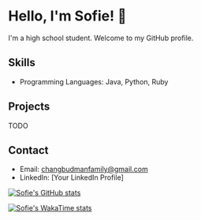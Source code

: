 # Hello, I'm Sofie! 👋

I'm a high school student. Welcome to my GitHub profile.

## Skills

- Programming Languages: Java, Python, Ruby

## Projects

TODO

## Contact

- Email: changbudmanfamily@gmail.com
- LinkedIn: [Your LinkedIn Profile]

[![Sofie's GitHub stats](https://github-readme-stats.vercel.app/api?username=sofiebudman)](https://github.com/sofiebudman/github-readme-stats)

[![Sofie's WakaTime stats](https://github-readme-stats.vercel.app/api/wakatime?username=ffflabs)](https://github.com/sofiebudman/github-readme-stats)